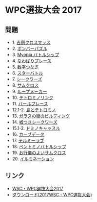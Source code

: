 # WPC選抜大会 2017

## 問題
- 1\. [吉例クロスマッス](../puzzle/arithmeticsquare.md)
- 2\. [ボンバーパズル](../puzzle/minesweeper.md)
- 3\. [Myopia バトルシップ](../puzzle/myopia-battleships.md)
- 4\. [なわばりプレース](../puzzle/capsules.md)
- 5\. [数字つなぎ](../puzzle/numberconnection.md)
- 6\. [スターバトル](../puzzle/starbattle.md)
- 7\. [シークワーズ](../puzzle/wordsearch.md)
- 8\. [サムクロス](../puzzle/kakuro.md)
- 9\. [ループメーカー](../puzzle/slitherlink.md)
- 10\. [テトロミノリンク](../puzzle/lits.md)
- 11\. [バールプレース](../puzzle/barplace.md)
- 12.1-2. [島とテトロミノ](../puzzle/shimatotetrominos.md)
- 13\. [ガラスの街のビルディング](../puzzle/skyscrapers-uncounted.md)
- 14\. [嘘つきシークワーズ](../puzzle/wordsearch-liar.md)
- 15.1-2. [ドミノキャッスル](../puzzle/dominocastle.md)
- 16\. [カーブデータ](../puzzle/curvedata.md)
- 17\. [テルミーラブ](../puzzle/shapeplacement.md)
- 18\. [ペントミノバトルシップ](../puzzle/pentomino-battleships.md)
- 19\. [お行儀のよいサムクロス](../puzzle/kakuro-order.md)
- 20\. [イルミネーション](../puzzle/illumination.md)

## リンク
- [WSC・WPC選抜大会2017](https://jppuzzles.com/jpcjnpc/senbatsu2017/)
- [ダウンロード(2017WSC・WPC選抜大会)](http://jppuzzles.com/jpcjnpc/senbatsu2017/download/)
